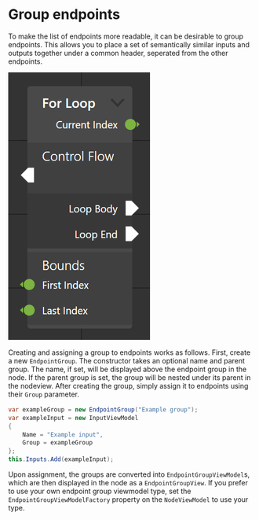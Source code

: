 # Group endpoints

To make the list of endpoints more readable, it can be desirable to group endpoints. This allows you to place a set of semantically similar inputs and outputs together under a common header, seperated from the other endpoints.

![](img/group_endpoints/endpoint_group.png)

Creating and assigning a group to endpoints works as follows.
First, create a new `EndpointGroup`. The constructor takes an optional name and parent group. The name, if set, will be displayed above the endpoint group in the node. If the parent group is set, the group will be nested under its parent in the nodeview.
After creating the group, simply assign it to endpoints using their `Group` parameter. 

```csharp
var exampleGroup = new EndpointGroup("Example group");
var exampleInput = new InputViewModel
{
    Name = "Example input",
    Group = exampleGroup
};
this.Inputs.Add(exampleInput);
```

Upon assignment, the groups are converted into `EndpointGroupViewModel`s, which are then displayed in the node as a `EndpointGroupView`. If you prefer to use your own endpoint group viewmodel type, set the `EndpointGroupViewModelFactory` property on the `NodeViewModel` to use your type.
